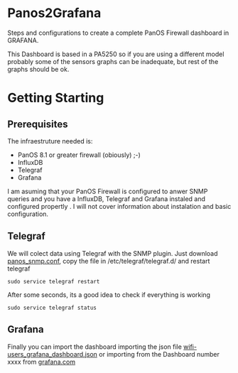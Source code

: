 # Panos2Grafana
Steps and configurations to create a complete PanOS Firewall dashboard in GRAFANA.

This Dashboard is based in a PA5250 so if you are using a different model probably some of the sensors graphs can be inadequate, but rest of the graphs should be ok.

# Getting Starting

## Prerequisites
The infraestruture needed is:
- PanOS 8.1 or greater firewall (obiously) ;-)
- InfluxDB
- Telegraf
- Grafana

I am asuming that your PanOS Firewall is configured to anwer SNMP queries and you have a InfluxDB, Telegraf and Grafana instaled and configured propertly . I will not cover information about instalation and basic configuration.

## Telegraf
We will colect data using Telegraf with the SNMP plugin. Just download [panos_snmp.conf](https://github.com/vbarahona/Panos2Grafana/raw/master/panos_snmp.conf), copy the file in /etc/telegraf/telegraf.d/ and restart telegraf
```
sudo service telegraf restart
```
After some seconds, its a good idea to check if everything is working
```
sudo service telegraf status
```
## Grafana
Finally you can import the dashboard importing the json file [wifi-users_grafana_dashboard.json](https://github.com/vbarahona/Panos2Grafana/raw/master/wifi-users_grafana_dashboard.json) or importing from the Dashboard number xxxx from [grafana.com](https://grafana.com/dashboards/xxxx)
